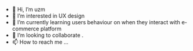 - 👋 Hi, I’m uzm
- 👀 I’m interested in UX design
- 🌱 I’m currently learning users behaviour on when they interact with e-commerce platform
- 💞️ I’m looking to collaborate .
- 📫 How to reach me ...

<!---
dumbisitti/dumbisitti is a ✨ special ✨ repository because its `README.md` (this file) appears on your GitHub profile.
You can click the Preview link to take a look at your changes.
--->

